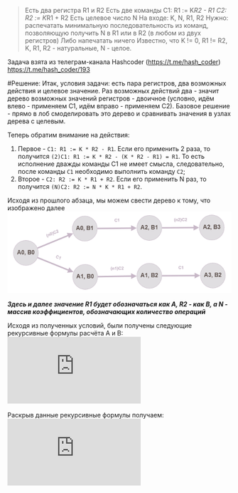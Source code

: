 >Есть два регистра
R1 и R2
Есть две команды
C1: R1 := K*R2 - R1
C2: R2 := K*R1 + R2
Есть целевое число N
На входе: K, N, R1, R2
Нужно: распечатать минимальную последовательность из команд, позволяющую получить N в R1 или в R2 (в любом из двух регистров)
Либо напечатать ничего
Известно, что K != 0, R1 != R2, K, R1, R2 - натуральные, N - целое.

Задача взята из телеграм-канала Hashcoder (https://t.me/hash_coder)
https://t.me/hash_coder/193

#Решение:
Итак, условия задачи: есть пара регистров, два возможных действия и целевое значение.
Раз возможных действий два - значит дерево возможных значений регистров - двоичное (условно, идём влево - применяем С1, идём вправо - применяем С2). Базовое решение - прямо в лоб смоделировать это дерево и сравнивать значения в узлах дерева с целевым.

Теперь обратим внимание на действия:
1. Первое - `C1: R1 := K * R2 - R1`. Если его применить 2 раза, то получится `(2)C1: R1 := K * R2 - (K * R2 - R1) = R1`. То есть исполнение дважды команды C1 не имеет смысла, следовательно, после команды `C1` необходимо выполнить команду `C2`;
2. Второе - `С2: R2 := K * R1 + R2`. Если его применить N раз, то получится `(N)C2: R2 := N * K * R1 + R2`.

Исходя из прошлого абзаца, мы можем свести дерево к тому, что изображено далее
![Граф решений](registers_command_graph1.png)

**_Здесь и далее значение R1 будет обозначаться как A, R2 - как В, а N - массив коэффициентов, обозначающих количество операций_**

Исходя из полученных условий, были получены следующие рекурсивные формулы расчёта А и В:
![рекурсивные формулы А и В](https://latex.codecogs.com/gif.latex?%5CLARGE%20%5Cbegin%7Bmatrix%7D%20A_%7Bi%7D%28N%29%20%3D%20K%20*%20B_%7Bi-1%7D%28N%29%20-%20A_%7Bi-2%7D%28N%29%20%5C%5C%20B_%7Bi%7D%28N%29%20%3D%20K%20*%20N_%7Bi-1%7D%20*%20A_%7Bi-1%7D%28N%29%20&plus;%20B_%7Bi-2%7D%28N%29%20%5Cend%7Bmatrix%7D)

Раскрыв данные рекурсивные формулы получаем:
![нерекурсивные формулы А и В](https://latex.codecogs.com/gif.latex?%5CLARGE%20%5Cbegin%7Bmatrix%7D%20A_%7Bi%7D%28N%29%20%3D%20K%20*%20%5Csum_%7Bp%20%3D%200%7D%5E%7B%5Cfrac%7Bi%20-%201%7D%7B2%7D%7D%28-1%29%5E%7Bp%7DB_%7Bi-2p-1%7D%28N%29%20&plus;%20%28-1%29%5E%7B%5Cfrac%7Bi%20&plus;%201%7D%7B2%7D%7DA_%7B0%7D%20%5C%5C%20B_%7Bi%7D%28N%29%20%3D%20K%20*%20%5Csum_%7Bp%20%3D%201-i%28mod%202%29%7D%5E%7B%5Cfrac%7Bi%7D%7B2%7D%7DN_%7Bp%7DA_%7Bp%7D%28N%29%20&plus;%20B_%7B0%7D%20%5Cend%7Bmatrix%7D)
